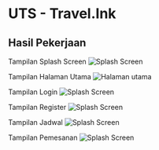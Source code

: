 # UTS - Travel.Ink

## Hasil Pekerjaan

Tampilan Splash Screen
![Splash Screen](img/Splash.jpeg)

Tampilan Halaman Utama
![Halaman utama](img/Halaman_utama.jpeg)

Tampilan Login
![Splash Screen](img/Login.jpeg)

Tampilan Register
![Splash Screen](img/Register.jpeg)

Tampilan Jadwal
![Splash Screen](img/Jadwal.jpeg)

Tampilan Pemesanan
![Splash Screen](img/Pesan.jpeg)
